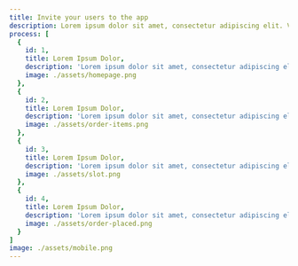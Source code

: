 ```yaml
---
title: Invite your users to the app
description: Lorem ipsum dolor sit amet, consectetur adipiscing elit. Varius pellentesque diam est non
process: [
  {
    id: 1,
    title: Lorem Ipsum Dolor,
    description: 'Lorem ipsum dolor sit amet, consectetur adipiscing elit. Varius pellentesque',
    image: ./assets/homepage.png
  },
  {
    id: 2,
    title: Lorem Ipsum Dolor,
    description: 'Lorem ipsum dolor sit amet, consectetur adipiscing elit. Varius pellentesque',
    image: ./assets/order-items.png
  },
  {
    id: 3,
    title: Lorem Ipsum Dolor,
    description: 'Lorem ipsum dolor sit amet, consectetur adipiscing elit. Varius pellentesque',
    image: ./assets/slot.png
  },
  {
    id: 4,
    title: Lorem Ipsum Dolor,
    description: 'Lorem ipsum dolor sit amet, consectetur adipiscing elit. Varius pellentesque',
    image: ./assets/order-placed.png
  }
]
image: ./assets/mobile.png
---
```

